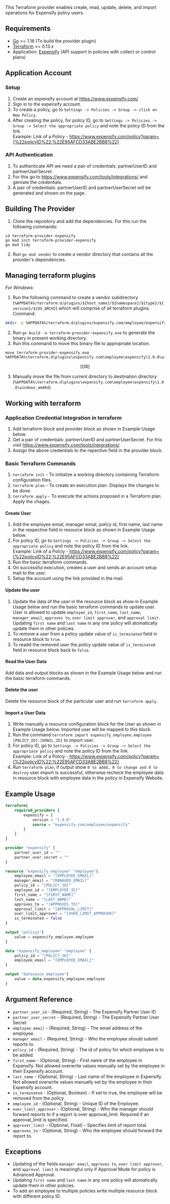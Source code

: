 This Terraform provider enables create, read, update, delete, and import operations for Expensify policy users.


## Requirements

* [Go](https://golang.org/doc/install) >= 1.16 (To build the provider plugin)<br>
* [Terraform](https://www.terraform.io/downloads.html) >= 0.13.x <br/>
* Application: [Expensify](https://www.expensify.com/) (API support in policies with collect or control plans)


## Application Account

### Setup
1. Create an expensify account at https://www.expensify.com/<br>
2. Sign in to the expensify account.<br>
3. To create a policy, go to `Settings -> Policies -> Group -> click on New Policy`.<br>
4. After creating the policy, for policy ID, go to `Settings -> Policies -> Group -> Select the appropriate policy` and note the policy ID from the link.<br>
   Example: Link of a Policy - https://www.expensify.com/policy?param={%22policyID%22:%22E95AFCD33ABE2BB8%22}

### API Authentication
1. To authenticate API we need a pair of credentials: partnerUserID and partnerUserSecret.<br>
2. For this go to https://www.expensify.com/tools/integrations/ and genrate the credentials.<br>
3. A pair of credentials: partnerUserID and partnerUserSecret will be generated and shown on the page.<br>


## Building The Provider
1. Clone the repository and add the dependencies. For this run the following commands: <br>
```git clone https://github.com/shubhambjadhavar/terraform-provider-expensify.git
cd terraform-provider-expensify
go mod init terraform-provider-expensify
go mod tidy
```
2. Run `go mod vendor` to create a vendor directory that contains all the provider's dependencies. <br>


## Managing terraform plugins
*For Windows:*
1. Run the following command to create a vendor subdirectory (`%APPDATA%/terraform.d/plugins/${host_name}/${namespace}/${type}/${version}/${OS_ARCH}`) which will comprise of all terraform plugins. <br> 
Command: 
```bash
mkdir -p %APPDATA%/terraform.d/plugins/expensify.com/employee/expensify/1.0.0/windows_amd64
```
2. Run `go build -o terraform-provider-expensify.exe` to generate the binary in present working directory. <br>
3. Run this command to move this binary file to appropriate location.
 ```
 move terraform-provider-expensify.exe %APPDATA%\terraform.d\plugins\expensify.com\employee\expensify\1.0.0\windows_amd64
 ``` 
 <p align="center">
 [OR]
 </p>
 
3. Manually move the file from current directory to destination directory (`%APPDATA%\terraform.d\plugins\expensify.com\employee\expensify\1.0.0\windows_amd64`).<br>


## Working with terraform

### Application Credential Integration in terraform
1. Add terraform block and provider block as shown in Example Usage below.
2. Get a pair of credentials: partnerUserID and partnerUserSecret. For this visit https://www.expensify.com/tools/integrations/.
3. Assign the above credentials to the repective field in the provider block.

### Basic Terraform Commands
1. `terraform init` - To initialize a working directory containing Terraform configuration files.
2. `terraform plan` - To create an execution plan. Displays the changes to be done.
3. `terraform apply` - To execute the actions proposed in a Terraform plan. Apply the chages.

#### Create User
1. Add the employee emial, manager emial, policy id, first name, last name in the respective field in resource block as shown in Example Usage below.
2. For policy ID, go to `Settings -> Policies -> Group -> Select the appropriate policy` and note the policy ID from the link.<br>
   Example: Link of a Polciy - https://www.expensify.com/policy?param={%22policyID%22:%22E95AFCD33ABE2BB8%22}
3. Run the basic terraform commands.
4. On successful execution, creates a user and sends an account setup mail to the user.
5. Setup the account using the link provided in the mail.

#### Update the user
1. Update the data of the user in the resource block as show in Example Usage below and run the basic terraform commands to update user. User is allowed to update `employee_id`, `first_name`, `last_name`, `manager_email`, `approves to`, `over limit approver`, and `approval limit`. Updating `first name` and `last name` in any one policy will atomatically update them in other policies.
2. To remove a user from a policy update value of `is_terminated` field in resource block to `true`.
3. To readd the removed user the policy update value of `is_terminated` field in resource block back to `false`.

#### Read the User Data
Add data and output blocks as shown in the Example Usage below and run the basic terraform commands.

#### Delete the user
Delete the resource block of the particular user and run `terraform apply`.

#### Import a User Data
1. Write manually a resource configuration block for the User as shown in Example Usage below. Imported user will be mapped to this block.
2. Run the command `terraform import expensify_employee.employee [POLICY_ID]:[EMAIL_ID]` to import user.
3. For policy ID, go to `Settings -> Policies -> Group -> Select the appropriate policy` and note the policy ID from the link.<br>
   Example: Link of a Polciy - https://www.expensify.com/policy?param={%22policyID%22:%22E95AFCD33ABE2BB8%22}
4. Run `terraform plan`, if output show `0 to addd, 0 to change and 0 to destroy` user import is successful, otherwise recheck the employee data in resource block with employee data in the policy in Expensify Website. 


## Example Usage
```terraform
terraform{
    required_providers {
        expensify = {
            version = "1.0.0"
            source = "expensify.com/employee/expensify"
        }
    }
}

provider "expensify" {
    partner_user_id = ""
    partner_user_secret = "" 
}

resource "expensify_employee" "employee"{
    employee_email = "[EMPLOYEE_EMAIL]"
    manager_email = "[MANAGER_EMAIL]"
    policy_id = "[POLICY_ID]"
    employee_id = "[EMPLOYEE_ID]"
    first_name = "[FIRST_NAME]"
    last_name = "[LAST_NAME]"
    approves_to = "[APPROVES_TO]"
    approval_limit = "[APPROVAL_LIMIT]"
    over_limit_approver = "[OVER_LIMIT_APPROVER]"
    is_terminated = false
}

output "policy1"{
    value = expensify_employee.employee
}

data "expensify_employee" "employee" {
    policy_id = "[POLICY_ID]"
    employee_email = "[EMPLOYEE_EMAIL]" 
}

output "datasouce_employee"{
    value = data.expensify_employee.employee
}
```


## Argument Reference

* `partner_user_id`      - (Required, String)  - The Expensify Partner User ID
* `partner_user_secret`  - (Required, String)  - The Expensify Partner User Secret
* `employee_email`       - (Required, String)  - The email address of the employee.
* `manager_email`        - (Required, String)  - Who the employee should submit reports to.
* `policy_id`            - (Required, String)  - The id of policy for which employee is to be added.
* `first_name`           - (Optional, String)  - First name of the employee in Expensify. Not allowed overwrite values manually set by the employee in their Expensify account.
* `last_name`            - (Optional, String)  - Last name of the employee in Expensify. Not allowed overwrite values manually set by the employee in their Expensify account.
* `is_terminated`        - (Optional, Boolean) - If set to true, the employee will be removed from the policy.
* `employee_id`          - (Optional, String)  - Unique ID of the Employee.
* `over_limit_approver`  - (Optional, String)  - Who the manager should forward reports to if a report is over approval_limit. Required if an approval_limit is specified.
* `approver_limit`       - (Optional, Float)   - Specifies limit of report total.
* `approves_to`          - (Optional, String)  - Who the employee should forward the report to.


## Exceptions

* Updating of the fields `manager email`, `approves to`, `over limit approver`, and `approval limit` is meaningful only if Approval Mode for policy is Advanced Approval.
* Updating `first name` and `last name` in any one policy will atomatically update them in other policies.
* To add an employee to multiple policies write multiple resource block with different policy ID.
